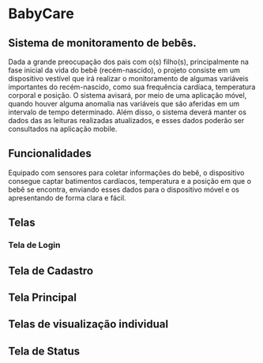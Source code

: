 # BabyCare
## Sistema de monitoramento de bebês.

Dada a grande preocupação dos pais com o(s) filho(s), principalmente na fase inicial da vida do bebê (recém-nascido), o projeto consiste em um dispositivo vestível que irá realizar o monitoramento de algumas variáveis importantes do recém-nascido, como sua frequência cardíaca, temperatura corporal e posição.
O sistema avisará, por meio de uma aplicação móvel, quando houver alguma anomalia nas variáveis que são aferidas em um intervalo de tempo determinado. Além disso, o sistema deverá manter os dados das as leituras realizadas atualizados, e esses dados poderão ser consultados na aplicação mobile.

## Funcionalidades

Equipado com sensores para coletar informações do bebê, o dispositivo consegue captar batimentos cardíacos, temperatura e a posição em que o bebê se encontra, enviando esses dados para o dispositivo móvel e os apresentando de forma clara e fácil.

## Telas

### Tela de Login

## Tela de Cadastro

## Tela Principal

## Telas de visualização individual 

## Tela de Status

